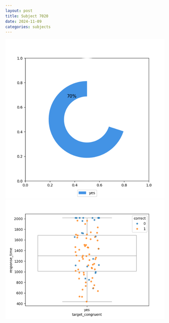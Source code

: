 ```yaml
---
layout: post
title: Subject 7020
date: 2024-11-09
categories: subjects
---
```


![](data/7020/run-29/7020_accuracy_target_congruence.png)
![](data/7020/run-29/7020_rt_congruence.png)
